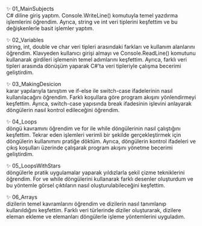 ✨ 01_MainSubjects   
 C# diline giriş yaptım. Console.WriteLine() komutuyla temel yazdırma işlemlerini öğrendim. Ayrıca, string ve int veri tiplerini keşfettim ve bu değişkenlerle basit işlemler yaptım.

✨ 02_Variables      
string, int, double ve char veri tipleri arasındaki farkları ve kullanım alanlarını öğrendim. Klavyeden kullanıcı girişi almayı ve Console.ReadLine() komutunu kullanarak girdileri işlemenin temel adımlarını keşfettim. 
Ayrıca, farklı veri tipleri arasında dönüşüm yaparak C#’ta veri tipleriyle çalışma becerimi geliştirdim.

✨ 03_MakingDesicion                               
karar yapılarıyla tanıştım ve if-else ile switch-case ifadelerinin nasıl kullanılacağını öğrendim. Farklı koşullara göre program akışını yönlendirmeyi keşfettim. 
Ayrıca, switch-case yapısında break ifadesinin işlevini anlayarak döngülerin nasıl kontrol edileceğini öğrendim.

✨ 04_Loops            
döngü kavramını öğrendim ve for ile while döngülerinin nasıl çalıştığını keşfettim. Tekrar eden işlemleri verimli bir şekilde gerçekleştirmek için döngülerin kullanımını pratiğe döktüm. 
Ayrıca, döngülerin kontrol ifadeleri ve çıkış koşulları üzerinde çalışarak program akışını yönetme becerimi geliştirdim.

✨ 05_LoopsWithStars                  
döngülerle pratik uygulamalar yaparak yıldızlarla şekil çizme tekniklerini öğrendim. For ve while döngülerini kullanarak farklı desenler oluşturdum ve bu yöntemle görsel çıktıların nasıl oluşturulabileceğini keşfettim.

✨ 06_Arrays         
dizilerin temel kavramlarını öğrendim ve dizilerin nasıl tanımlanıp kullanıldığını keşfettim. Farklı veri türlerinde diziler oluşturarak, dizilere eleman ekleme ve elemanları döngülerle işleme yöntemlerini uyguladım.





